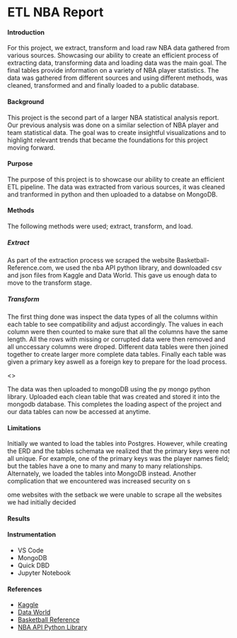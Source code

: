 # ETL NBA Report 

<h4> Introduction </h4>
<P> For this project, we extract, transform and load raw NBA data gathered from various sources. Showcasing our ability to create an efficient process of extracting data, transforming data and loading data was the main goal. The final tables provide information on a variety of NBA player statistics. The data was gathered from different sources and using different methods, was cleaned, transformed and and finally loaded to a public database.  </p>

<h4>Background</h4>
<p> This project is the second part of a larger NBA statistical analysis report. Our previous analysis was done on a similar selection of NBA player and team statistical data. The goal was to create insightful visualizations and to highlight relevant trends that became the foundations for this project moving forward. </p>

<h4>Purpose</h4>
<p>The purpose of this project is to showcase our ability to create an efficient ETL pipeline. The data was extracted from various sources, it was cleaned and tranformed in python and then uploaded to a databse on MongoDB. </p>

<h4>Methods</h4>
<p> The following methods were used; extract, transform, and load.

<h5>Extract</h5>
As part of the extraction process we scraped the website Basketball-Reference.com, we used the nba API python library, and downloaded csv and json files from Kaggle and Data World. This gave us enough data to move to the transform stage.</p>

<h5>Transform</h5>
<p> The first thing done was inspect the data types of all the columns within each table to see compatibility and adjust accordingly. The values in each column were then counted to make sure that all the columns have the same length. All the rows with missing or corrupted data were then removed and all unccessary columns were droped. Different data tables were then joined together to create larger more complete data tables. Finally each table was given a primary key aswell as a foreign key to prepare for the load process. </p>

<>
<p>The data was then uploaded to mongoDB using the py mongo python library. Uploaded each clean table that was created and stored it into the mongodb database. This completes the loading aspect of the project and our data tables can now be accessed at anytime.</p>

<h4>Limitations</h4>
<p>Initially we wanted to load the tables into Postgres. However, while creating the ERD and the tables schemata we realized that the primary keys were not all unique. For example, one of the primary keys was the player names field; but the tables have a one to many and many to many relationships. Alternately, we loaded the tables into MongoDB instead. Another complication that we encountered was increased security on s


ome websites with the setback we were unable to scrape all the websites we had initially decided</p>

<h4>Results</h4>
<p> </p>

<h4>Instrumentation</h4>
<ul>

<li>VS Code</li>
<li>MongoDB</li>
<li>Quick DBD</li>
<li>Jupyter Notebook</li>

</ul>

<h4>References</h4>
<ul>

<li> <a href="https://www.kaggle.com/">Kaggle</a></li>
<li> <a href="https://data.world/">Data World</a></li>
<li> <a href="https://www.basketball-reference.com/">Basketball Reference</a></li>
<li> <a href="https://pypi.org/project/nba-api/">NBA API Python Library</a></li>
</ul>

